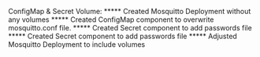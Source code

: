 ConfigMap & Secret Volume:
***** Created Mosquitto Deployment without any volumes
***** Created ConfigMap component to overwrite mosquitto.conf file.
***** Created Secret component to add passwords file
***** Created Secret component to add passwords file
***** Adjusted Mosquitto Deployment to include volumes
